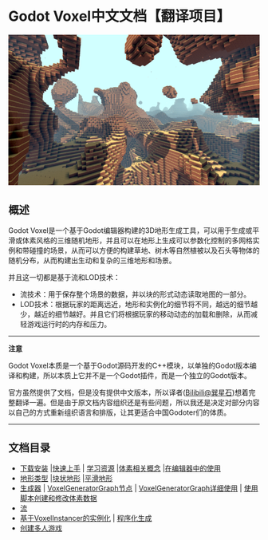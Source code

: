 # Godot Voxel中文文档【翻译项目】

![image](./README.assets/a4ecc367-0618-409c-bab4-0578cd2a1582.png)

## 概述

Godot Voxel是一个基于Godot编辑器构建的3D地形生成工具，可以用于生成或平滑或体素风格的三维随机地形，并且可以在地形上生成可以参数化控制的多网格实例和带碰撞的场景，从而可以方便的构建草地、树木等自然植被以及石头等物体的随机分布，从而构建出生动和复杂的三维地形和场景。

并且这一切都是基于流和LOD技术：

- 流技术：用于保存整个场景的数据，并以块的形式动态读取地图的一部分。
- LOD技术：根据玩家的距离远近，地形和实例化的细节将不同，越远的细节越少，越近的细节越好。并且它们将根据玩家的移动动态的加载和删除，从而减轻游戏运行时的内存和压力。

---

**注意**

Godot Voxel本质是一个基于Godot源码开发的C++模块，以单独的Godot版本编译和构建，所以本质上它并不是一个Godot插件，而是一个独立的Godot版本。

官方虽然提供了文档，但是没有提供中文版本，所以译者([Bilibili@巽星石](https://space.bilibili.com/98273681))想着完整翻译一遍。但是由于原文档内容组织还是有些问题，所以我还是决定对部分内容以自己的方式重新组织语言和排版，让其更适合中国Godoter们的体质。

---

## 文档目录

- [下载安装](./主文档/下载安装.md) |[快速上手](./主文档/快速上手.md) | [学习资源](./主文档/学习资源.md) |[体素相关概念](./主文档/体素相关概念.md) |[在编辑器中的使用](./主文档/在编辑器中的使用.md)
- [地形类型](./主文档/地形类型.md) |[块状地形](./主文档/块状地形.md) |[平滑地形](./主文档/平滑地形.md) 
- [生成器](./主文档/生成器.md) | [VoxelGeneratorGraph节点](./主文档/VoxelGeneratorGraph节点.md) | [VoxelGeneratorGraph详细使用](./主文档/VoxelGeneratorGraph详细使用.md) | [使用脚本创建和修改体素数据](主文档\使用脚本创建和修改体素数据.md) 
- [流](./主文档/流.md) 
- [基于VoxelInstancer的实例化](./主文档/基于VoxelInstancer的实例化.md) | [程序化生成](./主文档/程序化生成.md) 
-  [创建多人游戏](./主文档/创建多人游戏.md) 


